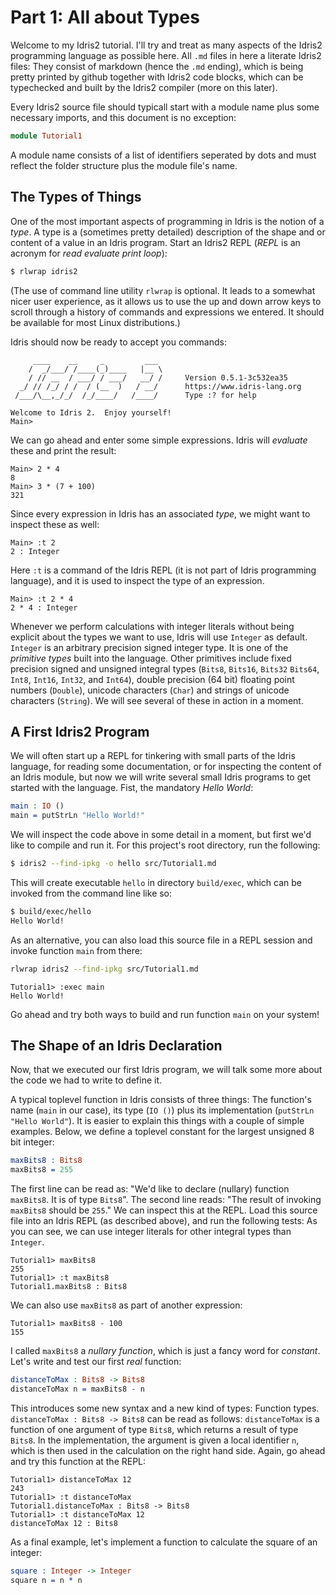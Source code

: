# Part 1: All about Types

Welcome to my Idris2 tutorial. I'll try and treat as many aspects
of the Idris2 programming language as possible here.
All `.md` files in here a literate Idris2 files: They consist of
markdown (hence the `.md` ending), which is being pretty printed
by github together with Idris2 code blocks, which can be
typechecked and built by the Idris2 compiler (more on this later).

Every Idris2 source file should typicall start with a module
name plus some necessary imports, and this document is no
exception:

```idris
module Tutorial1
```

A module name consists of a list of identifiers seperated
by dots and must reflect the folder structure plus the module
file's name.

## The Types of Things

One of the most important aspects of programming in Idris
is the notion of a *type*. A type is a (sometimes pretty
detailed) description of the shape and or content of a value
in an Idris program. Start an Idris2 REPL (*REPL* is an acronym for
*read evaluate print loop*):

```sh
$ rlwrap idris2
```

(The use of command line utility `rlwrap` is optional. It
leads to a somewhat nicer user experience, as it allows us
to use the up and down arrow keys to scroll through a history
of commands and expressions we entered. It should be available
for most Linux distributions.)

Idris should now be ready to accept you commands:

```repl
     ____    __     _         ___
    /  _/___/ /____(_)____   |__ \
    / // __  / ___/ / ___/   __/ /     Version 0.5.1-3c532ea35
  _/ // /_/ / /  / (__  )   / __/      https://www.idris-lang.org
 /___/\__,_/_/  /_/____/   /____/      Type :? for help

Welcome to Idris 2.  Enjoy yourself!
Main>
```

We can go ahead and enter some simple expressions. Idris
will *evaluate* these and print the result:

```repl
Main> 2 * 4
8
Main> 3 * (7 + 100)
321
```

Since every expression in Idris has an associated *type*,
we might want to inspect these as well:

```repl
Main> :t 2
2 : Integer
```

Here `:t` is a command of the Idris REPL (it is not part of
Idris programming language), and it is used to inspect the type
of an expression.

```repl
Main> :t 2 * 4
2 * 4 : Integer
```

Whenever we perform calculations with integer literals without
being explicit about the types we want to use, Idris will
use `Integer` as default. `Integer` is an arbitrary precision
signed integer type. It is one of the *primitive types* built
into the language. Other primitives include fixed precision
signed and unsigned integral types (`Bits8`, `Bits16`, `Bits32`
`Bits64`, `Int8`, `Int16`, `Int32`, and `Int64`), double
precision (64 bit) floating point numbers (`Double`), unicode
characters (`Char`) and strings of unicode characters (`String`).
We will see several of these in action in a moment.

## A First Idris2 Program

We will often start up a REPL for tinkering with small parts
of the Idris language, for reading some documentation, or
for inspecting the content of an Idris module, but now we will
write several small Idris programs to get started with
the language. Fist, the mandatory *Hello World*:

```idris
main : IO ()
main = putStrLn "Hello World!"
```

We will inspect the code above in some detail in a moment,
but first we'd like to compile and run it. For this project's
root directory, run the following:

```sh
$ idris2 --find-ipkg -o hello src/Tutorial1.md
```

This will create executable `hello` in directory `build/exec`,
which can be invoked from the command line like so:

```sh
$ build/exec/hello
Hello World!
```

As an alternative, you can also load this source file in a REPL
session and invoke function `main` from there:

```sh
rlwrap idris2 --find-ipkg src/Tutorial1.md
```

```repl
Tutorial1> :exec main
Hello World!
```

Go ahead and try both ways to build and run function `main`
on your system!

## The Shape of an Idris Declaration

Now, that we executed our first Idris program, we will talk
some more about the code we had to write to define it.

A typical toplevel function in Idris consists of three things:
The function's name (`main` in our case), its type (`IO ()`)
plus its implementation (`putStrLn "Hello World"`). It is easier
to explain this things with a couple of simple examples. Below,
we define a toplevel constant for the largest unsigned 8 bit
integer:

```idris
maxBits8 : Bits8
maxBits8 = 255
```

The first line can be read as: "We'd like to declare  (nullary)
function `maxBits8`. It is of type `Bits8`". The second line
reads: "The result of invoking `maxBits8` should be `255`."
We can inspect this at the REPL. Load this source file into
an Idris REPL (as described above), and run the following tests:
As you can see, we can use integer literals for other integral
types than `Integer`.

```repl
Tutorial1> maxBits8
255
Tutorial1> :t maxBits8
Tutorial1.maxBits8 : Bits8
```

We can also use `maxBits8` as part of another expression:

```repl
Tutorial1> maxBits8 - 100
155
```

I called `maxBits8` a *nullary function*, which is just a fancy
word for *constant*. Let's write and test our first *real* function:

```idris
distanceToMax : Bits8 -> Bits8
distanceToMax n = maxBits8 - n
```

This introduces some new syntax and a new kind of types: Function
types. `distanceToMax : Bits8 -> Bits8` can be read as follows:
`distanceToMax` is a function of one argument of type `Bits8`, which
returns a result of type `Bits8`. In the implementation, the argument
is given a local identifier `n`, which is then used in the
calculation on the right hand side. Again, go ahead and try this
function at the REPL:

```repl
Tutorial1> distanceToMax 12
243
Tutorial1> :t distanceToMax
Tutorial1.distanceToMax : Bits8 -> Bits8
Tutorial1> :t distanceToMax 12
distanceToMax 12 : Bits8
```

As a final example, let's implement a function to calculate
the square of an integer:

```idris
square : Integer -> Integer
square n = n * n
```

<!-- vi: filetype=idris2
-->
